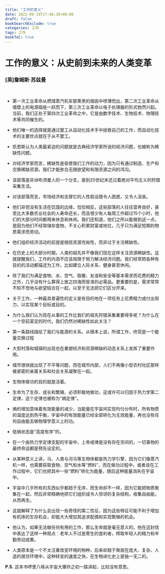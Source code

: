 ```yaml
---
title: "工作的意义"
date: 2022-09-19T17:46:36+08:00
draft: false
bookSearchExclude: true
categories: 工作
tags: 工作
bookToC: true
---
```


# 工作的意义：从史前到未来的人类变革
### [英]詹姆斯·苏兹曼

</br>

- 第一次工业革命从燃煤蒸汽机车那熏黑的烟囱中喷薄而出，第二次工业革命从墙壁上的电源插座一跃而下，第三次工业革命以电子处理器的形式勃然兴起。当前，我们正处于第四次工业革命之中，它是由数字技术、生物技术、物理技术等共同催生的。

- 他们唯一的选择就是通过罢工从自动化技术手中拯救自己的工作，而自动化技术的主要优点就在于从不罢工。

- 凯恩斯认为人类最紧迫的问题就是古典经济学家所说的经济问题，也被称为稀缺性问题。

- 对经济学家而言，稀缺性是驱使我们工作的动力，因为只有通过制造、生产和交换稀缺资源，我们才能弥合无限欲望和有限资源之间的鸿沟。

- 该部落是非洲布须曼人的一个分支，直到20世纪末还过着绝对平均主义的狩猎采集生活。

- 对该部落而言，市场经济和支撑它的人性假设既令人困惑，又令人沮丧。

- 他们非但没有生活在饥饿的边缘，恰恰相反，这些部落的人往往营养良好，甚至比大多数农业社会的人寿命还长，而且很少有人每周工作超过15个小时，他们的大部分时间都用来休息和休闲。我们还知道，他们之所以能做到这一点，是因为他们不经常储存食物，不关心积累财富或地位，几乎只为满足短期的物质需求而劳动。

- 他们组织经济活动的前提是相信资源充裕性，而非过于关注稀缺性。

- 在历史上的大部分时期，人类的祖先并不像我们现在这样关注资源稀缺性。这就提醒我们，工作的内涵不应该局限于努力解决经济问题。我们经常把各种有目的的活动都描述为工作，比如建立人际关系、健身甚至休闲。

- 除了我们为满足食物、水、空气、取暖、友谊和安全等基本需求而花费的精力之外，几乎没有什么算得上放之四海而皆准的必需品。更重要的是，需求常常不知不觉地与欲望结合在一起，以至于无法把它们区分开来。

- 关于工作，一种最具普遍性的定义是有目的地在一项任务上花费精力或付出努力，以实现某个目标或目的。

- 为什么我们认为现在从事的工作比我们的祖先狩猎采集重要得多呢？为什么在一个空前富足的时代，我们仍然对稀缺性如此关注？

- 第一条路线描绘了我们与能源的关系。从根本上说，所谓工作，终究是一个能量交换过程

- 大型村落和城镇的出现也在重塑经济和资源稀缺的动态关系上发挥了重要作用。

- 城市很快就出现了不平等问题，而在城市内部，人们不再像小型农村社区那样被紧密的亲属关系和社会关系凝聚在一起。

- 生物体做功的目的就是活着。

- 生命为了生存、成长和繁殖，必须积极地做功，这或许可以归因于热力学第二定律，这个定律也被称为“熵定律”。

- 熵的增加意味着有效能量的减少，当能量在宇宙间实现均匀分布时，所有物质的温度达到热平衡，宇宙中的有效能量已经全部转化为无效能量，再也没有任何自由能去做物理学意义上的功。

- 低熵状态是“高度有序”的。

- 在一个由热力学定律支配的宇宙中，上帝戒律是没有存在空间的，一切事物的最终命运都是预先设定的。

- 从某种意义上讲，马、人类与河马等生物体都是热力学引擎，因为它们像蒸汽机一样，也需要获取食物、空气和水等“燃料”，而在做功过程中，或者说在工作过程中，它们也把其中一些“燃料”转化为能量，随后这种能量消失在宇宙中。

- 宇宙中几乎所有的东西似乎都趋于无序，而生命却不一样，因为它能把物质聚集在一起，然后非常精确地把它们组织成令人惊讶的复杂结构，收集自由能，从而再生。

- 这就解释了为什么会出现一些奇怪的第二性征，因为这些特征可能不利于增加有机体的生存机会，却能大大增加其追求配偶和实现繁殖的机会。

- 他认为，如果无法做任何有用的工作，那么生命就是毫无意义的。他在这封信中表达了这样一种观点：老年人不过是寄生的食利者，榨取年轻人的精力和辛勤劳动成果。

- 人类原本是一个不太注重改变环境的物种，后来却趋于聚居在庞大、复杂、人造的居住环境中，这种转变的速度之快，在生物进化史上是独一无二的。


**P.S.** 这本书啰里八嗦从宇宙大爆炸之初一路讲起，比较没有意思。